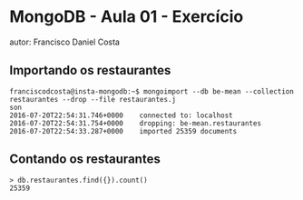 # MongoDB - Aula 01 - Exercício
autor: Francisco Daniel Costa

## Importando os restaurantes

```
franciscodcosta@insta-mongodb:~$ mongoimport --db be-mean --collection restaurantes --drop --file restaurantes.j
son
2016-07-20T22:54:31.746+0000    connected to: localhost
2016-07-20T22:54:31.754+0000    dropping: be-mean.restaurantes
2016-07-20T22:54:33.287+0000    imported 25359 documents
```

## Contando os restaurantes

```
> db.restaurantes.find({}).count()
25359
```
